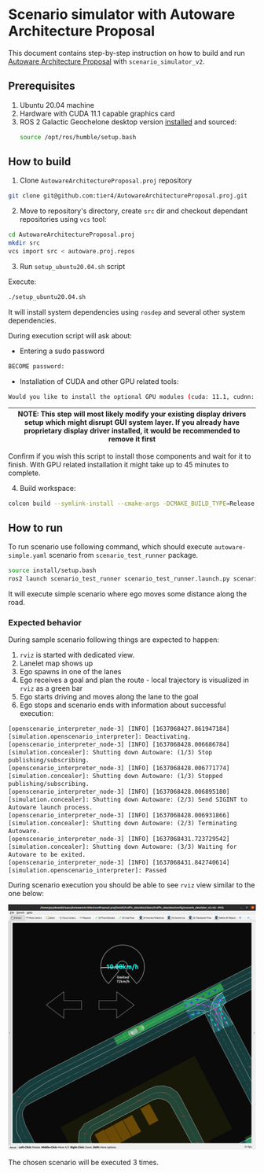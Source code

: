 # Scenario simulator with Autoware Architecture Proposal

This document contains step-by-step instruction on how to build and run [Autoware Architecture Proposal](https://github.com/tier4/AutowareArchitectureProposal.proj) with `scenario_simulator_v2`.

## Prerequisites 

1. Ubuntu 20.04 machine
2. Hardware with CUDA 11.1 capable graphics card
3. ROS 2 Galactic Geochelone desktop version [installed](https://docs.ros.org/en/humble/Installation/Ubuntu-Install-Debians.html) and sourced:
   ```bash
   source /opt/ros/humble/setup.bash
   ```

## How to build

1. Clone `AutowareArchitectureProposal.proj` repository
```bash
git clone git@github.com:tier4/AutowareArchitectureProposal.proj.git
```

2. Move to repository's directory, create `src` dir and checkout dependant repositories using `vcs` tool:
```bash
cd AutowareArchitectureProposal.proj
mkdir src
vcs import src < autoware.proj.repos
```

3. Run `setup_ubuntu20.04.sh` script

Execute:
```bash
./setup_ubuntu20.04.sh
```

It will install system dependencies using `rosdep` and several other system dependencies.

During execution script will ask about:

- Entering a sudo password

```bash
BECOME password:
```

- Installation of CUDA and other GPU related tools:

```bash
Would you like to install the optional GPU modules (cuda: 11.1, cudnn: 8.0.5, TensorRT: 7.2.1)? (y/n) [y]: 
```

| NOTE: This step will most likely modify your existing display drivers setup which might disrupt GUI system layer. If you already have proprietary display driver installed, it would be recommended to remove it first |
|------------------------------------------------------------------------------------------------------------------------------------------------------------------------------------------------------------------------|

Confirm if you wish this script to install those components and wait for it to finish. 
With GPU related installation it might take up to 45 minutes to complete.

4. Build workspace:
```bash
colcon build --symlink-install --cmake-args -DCMAKE_BUILD_TYPE=Release
```

## How to run

To run scenario use following command, which should execute `autoware-simple.yaml` scenario from `scenario_test_runner` package.
```bash
source install/setup.bash
ros2 launch scenario_test_runner scenario_test_runner.launch.py scenario:=src/simulator/scenario_simulator/test_runner/scenario_test_runner/test/scenario/autoware-simple.yaml vehicle_model:=lexus sensor_model:=aip_xx1
```

It will execute simple scenario where ego moves some distance along the road.

### Expected behavior

During sample scenario following things are expected to happen:
1. `rviz` is started with dedicated view. 
2. Lanelet map shows up
3. Ego spawns in one of the lanes
4. Ego receives a goal and plan the route - local trajectory is visualized in `rviz` as a green bar
5. Ego starts driving and moves along the lane to the goal
6. Ego stops and scenario ends with information about successful execution:

```
[openscenario_interpreter_node-3] [INFO] [1637068427.861947184] [simulation.openscenario_interpreter]: Deactivating.
[openscenario_interpreter_node-3] [INFO] [1637068428.006686784] [simulation.concealer]: Shutting down Autoware: (1/3) Stop publishing/subscribing.
[openscenario_interpreter_node-3] [INFO] [1637068428.006771774] [simulation.concealer]: Shutting down Autoware: (1/3) Stopped publishing/subscribing.
[openscenario_interpreter_node-3] [INFO] [1637068428.006895180] [simulation.concealer]: Shutting down Autoware: (2/3) Send SIGINT to Autoware launch process.
[openscenario_interpreter_node-3] [INFO] [1637068428.006931866] [simulation.concealer]: Shutting down Autoware: (2/3) Terminating Autoware.
[openscenario_interpreter_node-3] [INFO] [1637068431.723729542] [simulation.concealer]: Shutting down Autoware: (3/3) Waiting for Autoware to be exited.
[openscenario_interpreter_node-3] [INFO] [1637068431.842740614] [simulation.openscenario_interpreter]: Passed

```

During scenario execution you should be able to see `rviz` view similar to the one below:

![scenario_simulator_with_aap](../../image/scenario_simulator_with_autoware_architecture_proposal.png)

The chosen scenario will be executed 3 times.
